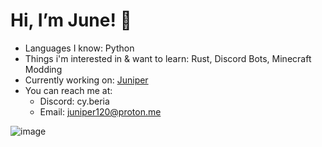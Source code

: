 # Hi, I’m June! 🌙
- Languages I know: Python
- Things i'm interested in & want to learn: Rust, Discord Bots, Minecraft Modding
- Currently working on: [Juniper](https://github.com/june550/juniper)
- You can reach me at:
  - Discord: cy.beria
  - Email: juniper120@proton.me
 
  
![image](https://64.media.tumblr.com/ce255eac4ae751c1eb2f486f3633855f/67ef2cc214a65066-67/s1280x1920/42b7288a786bd0f44bcd3696aee0649faa133f4f.png)
<!---
june550/june550 is a ✨ special ✨ repository because its `README.md` (this file) appears on your GitHub profile.
You can click the Preview link to take a look at your changes.
--->
